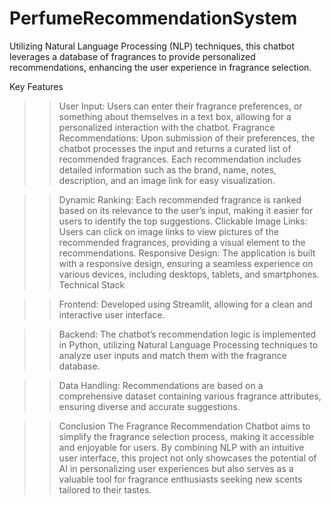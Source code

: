 # PerfumeRecommendationSystem
Utilizing Natural Language Processing (NLP) techniques, this chatbot leverages a database of fragrances to provide personalized recommendations, enhancing the user experience in fragrance selection.

Key Features

>> User Input: Users can enter their fragrance preferences, or something about themselves in a text box, allowing for a personalized interaction with the chatbot.
Fragrance Recommendations: Upon submission of their preferences, the chatbot processes the input and returns a curated list of recommended fragrances. Each recommendation includes detailed information such as the brand, name, notes, description, and an image link for easy visualization.


>> Dynamic Ranking: Each recommended fragrance is ranked based on its relevance to the user’s input, making it easier for users to identify the top suggestions.
Clickable Image Links: Users can click on image links to view pictures of the recommended fragrances, providing a visual element to the recommendations.
Responsive Design: The application is built with a responsive design, ensuring a seamless experience on various devices, including desktops, tablets, and smartphones.
Technical Stack

>> Frontend: Developed using Streamlit, allowing for a clean and interactive user interface.

>> Backend: The chatbot’s recommendation logic is implemented in Python, utilizing Natural Language Processing techniques to analyze user inputs and match them with the fragrance database.

>> Data Handling: Recommendations are based on a comprehensive dataset containing various fragrance attributes, ensuring diverse and accurate suggestions.

>> Conclusion
The Fragrance Recommendation Chatbot aims to simplify the fragrance selection process, making it accessible and enjoyable for users. By combining NLP with an intuitive user interface, this project not only showcases the potential of AI in personalizing user experiences but also serves as a valuable tool for fragrance enthusiasts seeking new scents tailored to their tastes.
